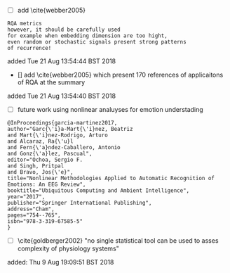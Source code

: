 

* [ ] add \cite{webber2005}
```
RQA metrics 
however, it should be carefully used 
for example when embedding dimension are too hight, 
even random or stochastic signals present strong patterns 
of recurrence!
```

added Tue 21 Aug 13:54:44 BST 2018

* [] add \cite{webber2005}
 which 
present 170 references of applicaitons of RQA at the summary

added Tue 21 Aug 13:54:40 BST 2018









* [ ] future work using nonlinear analuyses for emotion understading

```
@InProceedings{garcia-martinez2017,
author="Garc{\'i}a-Mart{\'i}nez, Beatriz
and Mart{\'i}nez-Rodrigo, Arturo
and Alcaraz, Ra{\'u}l
and Fern{\'a}ndez-Caballero, Antonio
and Gonz{\'a}lez, Pascual",
editor="Ochoa, Sergio F.
and Singh, Pritpal
and Bravo, Jos{\'e}",
title="Nonlinear Methodologies Applied to Automatic Recognition of Emotions: An EEG Review",
booktitle="Ubiquitous Computing and Ambient Intelligence",
year="2017",
publisher="Springer International Publishing",
address="Cham",
pages="754--765",
isbn="978-3-319-67585-5"
}
```


* [ ] \cite{goldberger2002}
"no single statistical tool can be used to asses complexity of physiology systems"


added: Thu  9 Aug 19:09:51 BST 2018



